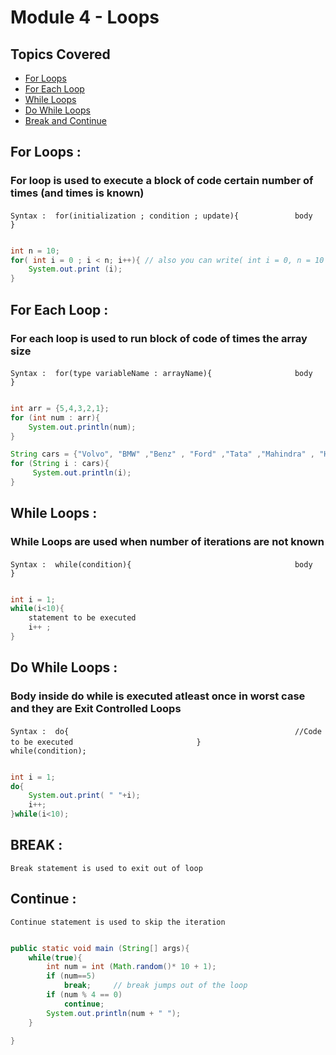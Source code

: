 # Module 4 - Loops

## Topics Covered

- [For Loops](#for)
- [For Each Loop](#for_each)
- [While Loops](#while)
- [Do While Loops](#do_while)
- [Break and Continue](#break_continue)

<a name="for"></a>
## For Loops : 
### For loop is used to execute a block of code certain number of times (and times is known)

`Syntax :  for(initialization ; condition ; update){`
`             body                                  `
`             }                                     `

```java

int n = 10;
for( int i = 0 ; i < n; i++){ // also you can write( int i = 0, n = 10 ; i < n; i++){
    System.out.print (i);
}


```

<a name="for_each"></a>
## For Each Loop : 
### For each loop is used to run block of code of times the array size

`Syntax :  for(type variableName : arrayName){      `
`             body                                  `
`             }                                     `

```java

int arr = {5,4,3,2,1};
for (int num : arr){
    System.out.println(num);
}

String cars = {"Volvo", "BMW" ,"Benz" , "Ford" ,"Tata" ,"Mahindra" , "Hyundai" ,"Maruti"};
for (String i : cars){
     System.out.println(i);
}

```

<a name="while"></a>
## While Loops : 
### While Loops are used when number of iterations are not known

`Syntax :  while(condition){                        `
`             body                                  `
`             }                                     `

```java

int i = 1;
while(i<10){
    statement to be executed
    i++ ;
}
```
<a name="#do_while"></a>
## Do While Loops : 
### Body inside do while is executed atleast once in worst case and they are Exit Controlled Loops

`Syntax :  do{                                      `
`             //Code  to be executed                `
`             }                                     `
`             while(condition);                     `

```java

int i = 1;
do{
    System.out.print( " "+i);
    i++;
}while(i<10);

```
<a name="#break_continue"></a>
 
 ## BREAK : 
 `Break statement is used to exit out of loop`

  ## Continue : 
 `Continue statement is used to skip the iteration`

```java

public static void main (String[] args){
    while(true){
        int num = int (Math.random()* 10 + 1);
        if (num==5)
            break;     // break jumps out of the loop
        if (num % 4 == 0)
            continue;
        System.out.println(num + " ");
    }

}

```






